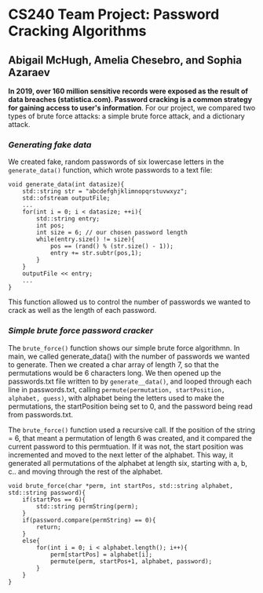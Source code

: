 # CS240 Team Project: Password Cracking Algorithms
## Abigail McHugh, Amelia Chesebro, and Sophia Azaraev

**In 2019, over 160 million sensitive records were exposed as the result of data breaches (statistica.com). Password cracking is a common strategy for gaining access to user's information**.
For our project, we compared two types of brute force attacks: a simple brute force attack, and a
dictionary attack. 

### _Generating fake data_
We created fake, random passwords of six lowercase letters in the `generate_data()` function, which wrote passwords to a text file:

	void generate_data(int datasize){
		std::string str = "abcdefghjklimnopqrstuvwxyz";
		std::ofstream outputFile;
		...
		for(int i = 0; i < datasize; ++i){
			std::string entry;
			int pos;
			int size = 6; // our chosen password length
			while(entry.size() != size){
				pos == (rand() % (str.size() - 1));
				entry += str.subtr(pos,1);
			}
		}
		outputFile << entry;
		...
	}

This function allowed us to control the number of passwords we wanted to crack as well as the length of each password.

### _Simple brute force password cracker_
The `brute_force()` function shows our simple brute force algorithmn. In main, we called generate_data() with the number of passwords we wanted to generate. Then we created a char array of length 7, so that the permutations would be 6 characters long. We then opened up the passwords.txt file written to by `generate__data()`, and looped through each line in passwords.txt, calling `permute(permutation, startPosition, alphabet, guess)`, with alphabet being the letters used to make the permutations, the startPosition being set to 0, and the password being read from passwords.txt.

The `brute_force()` function used a recursive call. If the position of the string = 6, that meant a permutation of length 6 was created, and it compared the current password to this permtuation. If it was not, the start position was incremented and moved to the next letter of the alphabet. This way, it generated all permutations of the alphabet at length six, starting with a, b, c.. and moving through the rest of the alphabet.

	void brute_force(char *perm, int startPos, std::string alphabet, std::string password){
		if(startPos == 6){
			std::string permString(perm);
		}
		if(password.compare(permString) == 0){
			return;
		}
		else{
			for(int i = 0; i < alphabet.length(); i++){
				perm[startPos] = alphabet[i];
				permute(perm, startPos+1, alphabet, password);
			}
		}
	}

